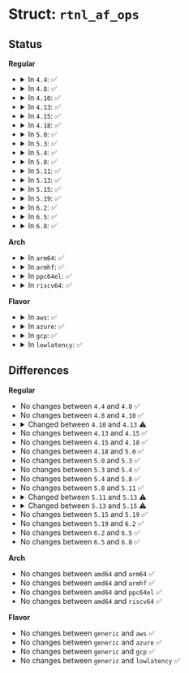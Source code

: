 # Struct: <code>rtnl_af_ops</code>

## Status
<b>Regular</b>
<ul>
<li>
<details>
<summary>In <code>4.4</code>: ✅</summary>

```c
struct rtnl_af_ops {
    struct list_head list;
    int family;
    int (*fill_link_af)(struct sk_buff *, const struct net_device *, u32);
    size_t (*get_link_af_size)(const struct net_device *, u32);
    int (*validate_link_af)(const struct net_device *, const struct nlattr *);
    int (*set_link_af)(struct net_device *, const struct nlattr *);
};
```
</details>
</li>
<li>
<details>
<summary>In <code>4.8</code>: ✅</summary>

```c
struct rtnl_af_ops {
    struct list_head list;
    int family;
    int (*fill_link_af)(struct sk_buff *, const struct net_device *, u32);
    size_t (*get_link_af_size)(const struct net_device *, u32);
    int (*validate_link_af)(const struct net_device *, const struct nlattr *);
    int (*set_link_af)(struct net_device *, const struct nlattr *);
};
```
</details>
</li>
<li>
<details>
<summary>In <code>4.10</code>: ✅</summary>

```c
struct rtnl_af_ops {
    struct list_head list;
    int family;
    int (*fill_link_af)(struct sk_buff *, const struct net_device *, u32);
    size_t (*get_link_af_size)(const struct net_device *, u32);
    int (*validate_link_af)(const struct net_device *, const struct nlattr *);
    int (*set_link_af)(struct net_device *, const struct nlattr *);
};
```
</details>
</li>
<li>
<details>
<summary>In <code>4.13</code>: ✅</summary>

```c
struct rtnl_af_ops {
    struct list_head list;
    int family;
    int (*fill_link_af)(struct sk_buff *, const struct net_device *, u32);
    size_t (*get_link_af_size)(const struct net_device *, u32);
    int (*validate_link_af)(const struct net_device *, const struct nlattr *);
    int (*set_link_af)(struct net_device *, const struct nlattr *);
    int (*fill_stats_af)(struct sk_buff *, const struct net_device *);
    size_t (*get_stats_af_size)(const struct net_device *);
};
```
</details>
</li>
<li>
<details>
<summary>In <code>4.15</code>: ✅</summary>

```c
struct rtnl_af_ops {
    struct list_head list;
    int family;
    int (*fill_link_af)(struct sk_buff *, const struct net_device *, u32);
    size_t (*get_link_af_size)(const struct net_device *, u32);
    int (*validate_link_af)(const struct net_device *, const struct nlattr *);
    int (*set_link_af)(struct net_device *, const struct nlattr *);
    int (*fill_stats_af)(struct sk_buff *, const struct net_device *);
    size_t (*get_stats_af_size)(const struct net_device *);
};
```
</details>
</li>
<li>
<details>
<summary>In <code>4.18</code>: ✅</summary>

```c
struct rtnl_af_ops {
    struct list_head list;
    int family;
    int (*fill_link_af)(struct sk_buff *, const struct net_device *, u32);
    size_t (*get_link_af_size)(const struct net_device *, u32);
    int (*validate_link_af)(const struct net_device *, const struct nlattr *);
    int (*set_link_af)(struct net_device *, const struct nlattr *);
    int (*fill_stats_af)(struct sk_buff *, const struct net_device *);
    size_t (*get_stats_af_size)(const struct net_device *);
};
```
</details>
</li>
<li>
<details>
<summary>In <code>5.0</code>: ✅</summary>

```c
struct rtnl_af_ops {
    struct list_head list;
    int family;
    int (*fill_link_af)(struct sk_buff *, const struct net_device *, u32);
    size_t (*get_link_af_size)(const struct net_device *, u32);
    int (*validate_link_af)(const struct net_device *, const struct nlattr *);
    int (*set_link_af)(struct net_device *, const struct nlattr *);
    int (*fill_stats_af)(struct sk_buff *, const struct net_device *);
    size_t (*get_stats_af_size)(const struct net_device *);
};
```
</details>
</li>
<li>
<details>
<summary>In <code>5.3</code>: ✅</summary>

```c
struct rtnl_af_ops {
    struct list_head list;
    int family;
    int (*fill_link_af)(struct sk_buff *, const struct net_device *, u32);
    size_t (*get_link_af_size)(const struct net_device *, u32);
    int (*validate_link_af)(const struct net_device *, const struct nlattr *);
    int (*set_link_af)(struct net_device *, const struct nlattr *);
    int (*fill_stats_af)(struct sk_buff *, const struct net_device *);
    size_t (*get_stats_af_size)(const struct net_device *);
};
```
</details>
</li>
<li>
<details>
<summary>In <code>5.4</code>: ✅</summary>

```c
struct rtnl_af_ops {
    struct list_head list;
    int family;
    int (*fill_link_af)(struct sk_buff *, const struct net_device *, u32);
    size_t (*get_link_af_size)(const struct net_device *, u32);
    int (*validate_link_af)(const struct net_device *, const struct nlattr *);
    int (*set_link_af)(struct net_device *, const struct nlattr *);
    int (*fill_stats_af)(struct sk_buff *, const struct net_device *);
    size_t (*get_stats_af_size)(const struct net_device *);
};
```
</details>
</li>
<li>
<details>
<summary>In <code>5.8</code>: ✅</summary>

```c
struct rtnl_af_ops {
    struct list_head list;
    int family;
    int (*fill_link_af)(struct sk_buff *, const struct net_device *, u32);
    size_t (*get_link_af_size)(const struct net_device *, u32);
    int (*validate_link_af)(const struct net_device *, const struct nlattr *);
    int (*set_link_af)(struct net_device *, const struct nlattr *);
    int (*fill_stats_af)(struct sk_buff *, const struct net_device *);
    size_t (*get_stats_af_size)(const struct net_device *);
};
```
</details>
</li>
<li>
<details>
<summary>In <code>5.11</code>: ✅</summary>

```c
struct rtnl_af_ops {
    struct list_head list;
    int family;
    int (*fill_link_af)(struct sk_buff *, const struct net_device *, u32);
    size_t (*get_link_af_size)(const struct net_device *, u32);
    int (*validate_link_af)(const struct net_device *, const struct nlattr *);
    int (*set_link_af)(struct net_device *, const struct nlattr *);
    int (*fill_stats_af)(struct sk_buff *, const struct net_device *);
    size_t (*get_stats_af_size)(const struct net_device *);
};
```
</details>
</li>
<li>
<details>
<summary>In <code>5.13</code>: ✅</summary>

```c
struct rtnl_af_ops {
    struct list_head list;
    int family;
    int (*fill_link_af)(struct sk_buff *, const struct net_device *, u32);
    size_t (*get_link_af_size)(const struct net_device *, u32);
    int (*validate_link_af)(const struct net_device *, const struct nlattr *);
    int (*set_link_af)(struct net_device *, const struct nlattr *, struct netlink_ext_ack *);
    int (*fill_stats_af)(struct sk_buff *, const struct net_device *);
    size_t (*get_stats_af_size)(const struct net_device *);
};
```
</details>
</li>
<li>
<details>
<summary>In <code>5.15</code>: ✅</summary>

```c
struct rtnl_af_ops {
    struct list_head list;
    int family;
    int (*fill_link_af)(struct sk_buff *, const struct net_device *, u32);
    size_t (*get_link_af_size)(const struct net_device *, u32);
    int (*validate_link_af)(const struct net_device *, const struct nlattr *, struct netlink_ext_ack *);
    int (*set_link_af)(struct net_device *, const struct nlattr *, struct netlink_ext_ack *);
    int (*fill_stats_af)(struct sk_buff *, const struct net_device *);
    size_t (*get_stats_af_size)(const struct net_device *);
};
```
</details>
</li>
<li>
<details>
<summary>In <code>5.19</code>: ✅</summary>

```c
struct rtnl_af_ops {
    struct list_head list;
    int family;
    int (*fill_link_af)(struct sk_buff *, const struct net_device *, u32);
    size_t (*get_link_af_size)(const struct net_device *, u32);
    int (*validate_link_af)(const struct net_device *, const struct nlattr *, struct netlink_ext_ack *);
    int (*set_link_af)(struct net_device *, const struct nlattr *, struct netlink_ext_ack *);
    int (*fill_stats_af)(struct sk_buff *, const struct net_device *);
    size_t (*get_stats_af_size)(const struct net_device *);
};
```
</details>
</li>
<li>
<details>
<summary>In <code>6.2</code>: ✅</summary>

```c
struct rtnl_af_ops {
    struct list_head list;
    int family;
    int (*fill_link_af)(struct sk_buff *, const struct net_device *, u32);
    size_t (*get_link_af_size)(const struct net_device *, u32);
    int (*validate_link_af)(const struct net_device *, const struct nlattr *, struct netlink_ext_ack *);
    int (*set_link_af)(struct net_device *, const struct nlattr *, struct netlink_ext_ack *);
    int (*fill_stats_af)(struct sk_buff *, const struct net_device *);
    size_t (*get_stats_af_size)(const struct net_device *);
};
```
</details>
</li>
<li>
<details>
<summary>In <code>6.5</code>: ✅</summary>

```c
struct rtnl_af_ops {
    struct list_head list;
    int family;
    int (*fill_link_af)(struct sk_buff *, const struct net_device *, u32);
    size_t (*get_link_af_size)(const struct net_device *, u32);
    int (*validate_link_af)(const struct net_device *, const struct nlattr *, struct netlink_ext_ack *);
    int (*set_link_af)(struct net_device *, const struct nlattr *, struct netlink_ext_ack *);
    int (*fill_stats_af)(struct sk_buff *, const struct net_device *);
    size_t (*get_stats_af_size)(const struct net_device *);
};
```
</details>
</li>
<li>
<details>
<summary>In <code>6.8</code>: ✅</summary>

```c
struct rtnl_af_ops {
    struct list_head list;
    int family;
    int (*fill_link_af)(struct sk_buff *, const struct net_device *, u32);
    size_t (*get_link_af_size)(const struct net_device *, u32);
    int (*validate_link_af)(const struct net_device *, const struct nlattr *, struct netlink_ext_ack *);
    int (*set_link_af)(struct net_device *, const struct nlattr *, struct netlink_ext_ack *);
    int (*fill_stats_af)(struct sk_buff *, const struct net_device *);
    size_t (*get_stats_af_size)(const struct net_device *);
};
```
</details>
</li>
</ul>
<b>Arch</b>
<ul>
<li>
<details>
<summary>In <code>arm64</code>: ✅</summary>

```c
struct rtnl_af_ops {
    struct list_head list;
    int family;
    int (*fill_link_af)(struct sk_buff *, const struct net_device *, u32);
    size_t (*get_link_af_size)(const struct net_device *, u32);
    int (*validate_link_af)(const struct net_device *, const struct nlattr *);
    int (*set_link_af)(struct net_device *, const struct nlattr *);
    int (*fill_stats_af)(struct sk_buff *, const struct net_device *);
    size_t (*get_stats_af_size)(const struct net_device *);
};
```
</details>
</li>
<li>
<details>
<summary>In <code>armhf</code>: ✅</summary>

```c
struct rtnl_af_ops {
    struct list_head list;
    int family;
    int (*fill_link_af)(struct sk_buff *, const struct net_device *, u32);
    size_t (*get_link_af_size)(const struct net_device *, u32);
    int (*validate_link_af)(const struct net_device *, const struct nlattr *);
    int (*set_link_af)(struct net_device *, const struct nlattr *);
    int (*fill_stats_af)(struct sk_buff *, const struct net_device *);
    size_t (*get_stats_af_size)(const struct net_device *);
};
```
</details>
</li>
<li>
<details>
<summary>In <code>ppc64el</code>: ✅</summary>

```c
struct rtnl_af_ops {
    struct list_head list;
    int family;
    int (*fill_link_af)(struct sk_buff *, const struct net_device *, u32);
    size_t (*get_link_af_size)(const struct net_device *, u32);
    int (*validate_link_af)(const struct net_device *, const struct nlattr *);
    int (*set_link_af)(struct net_device *, const struct nlattr *);
    int (*fill_stats_af)(struct sk_buff *, const struct net_device *);
    size_t (*get_stats_af_size)(const struct net_device *);
};
```
</details>
</li>
<li>
<details>
<summary>In <code>riscv64</code>: ✅</summary>

```c
struct rtnl_af_ops {
    struct list_head list;
    int family;
    int (*fill_link_af)(struct sk_buff *, const struct net_device *, u32);
    size_t (*get_link_af_size)(const struct net_device *, u32);
    int (*validate_link_af)(const struct net_device *, const struct nlattr *);
    int (*set_link_af)(struct net_device *, const struct nlattr *);
    int (*fill_stats_af)(struct sk_buff *, const struct net_device *);
    size_t (*get_stats_af_size)(const struct net_device *);
};
```
</details>
</li>
</ul>
<b>Flavor</b>
<ul>
<li>
<details>
<summary>In <code>aws</code>: ✅</summary>

```c
struct rtnl_af_ops {
    struct list_head list;
    int family;
    int (*fill_link_af)(struct sk_buff *, const struct net_device *, u32);
    size_t (*get_link_af_size)(const struct net_device *, u32);
    int (*validate_link_af)(const struct net_device *, const struct nlattr *);
    int (*set_link_af)(struct net_device *, const struct nlattr *);
    int (*fill_stats_af)(struct sk_buff *, const struct net_device *);
    size_t (*get_stats_af_size)(const struct net_device *);
};
```
</details>
</li>
<li>
<details>
<summary>In <code>azure</code>: ✅</summary>

```c
struct rtnl_af_ops {
    struct list_head list;
    int family;
    int (*fill_link_af)(struct sk_buff *, const struct net_device *, u32);
    size_t (*get_link_af_size)(const struct net_device *, u32);
    int (*validate_link_af)(const struct net_device *, const struct nlattr *);
    int (*set_link_af)(struct net_device *, const struct nlattr *);
    int (*fill_stats_af)(struct sk_buff *, const struct net_device *);
    size_t (*get_stats_af_size)(const struct net_device *);
};
```
</details>
</li>
<li>
<details>
<summary>In <code>gcp</code>: ✅</summary>

```c
struct rtnl_af_ops {
    struct list_head list;
    int family;
    int (*fill_link_af)(struct sk_buff *, const struct net_device *, u32);
    size_t (*get_link_af_size)(const struct net_device *, u32);
    int (*validate_link_af)(const struct net_device *, const struct nlattr *);
    int (*set_link_af)(struct net_device *, const struct nlattr *);
    int (*fill_stats_af)(struct sk_buff *, const struct net_device *);
    size_t (*get_stats_af_size)(const struct net_device *);
};
```
</details>
</li>
<li>
<details>
<summary>In <code>lowlatency</code>: ✅</summary>

```c
struct rtnl_af_ops {
    struct list_head list;
    int family;
    int (*fill_link_af)(struct sk_buff *, const struct net_device *, u32);
    size_t (*get_link_af_size)(const struct net_device *, u32);
    int (*validate_link_af)(const struct net_device *, const struct nlattr *);
    int (*set_link_af)(struct net_device *, const struct nlattr *);
    int (*fill_stats_af)(struct sk_buff *, const struct net_device *);
    size_t (*get_stats_af_size)(const struct net_device *);
};
```
</details>
</li>
</ul>

## Differences
<b>Regular</b>
<ul>
<li>
No changes between <code>4.4</code> and <code>4.8</code> ✅
</li>
<li>
No changes between <code>4.8</code> and <code>4.10</code> ✅
</li>
<li>
<details>
<summary>Changed between <code>4.10</code> and <code>4.13</code> ⚠️</summary>
<ul>
<li>
<b>Field added. </b>
<code>int (*fill_stats_af)(struct sk_buff *, const struct net_device *)</code>
</li>
<li>
<b>Field added. </b>
<code>size_t (*get_stats_af_size)(const struct net_device *)</code>
</li>
</ul>
</details>
</li>
<li>
No changes between <code>4.13</code> and <code>4.15</code> ✅
</li>
<li>
No changes between <code>4.15</code> and <code>4.18</code> ✅
</li>
<li>
No changes between <code>4.18</code> and <code>5.0</code> ✅
</li>
<li>
No changes between <code>5.0</code> and <code>5.3</code> ✅
</li>
<li>
No changes between <code>5.3</code> and <code>5.4</code> ✅
</li>
<li>
No changes between <code>5.4</code> and <code>5.8</code> ✅
</li>
<li>
No changes between <code>5.8</code> and <code>5.11</code> ✅
</li>
<li>
<details>
<summary>Changed between <code>5.11</code> and <code>5.13</code> ⚠️</summary>
<ul>
<li>
<b>Field type changed. </b>
<code>int (*set_link_af)(struct net_device *, const struct nlattr *)</code> ➡️ <code>int (*set_link_af)(struct net_device *, const struct nlattr *, struct netlink_ext_ack *)</code>
</li>
</ul>
</details>
</li>
<li>
<details>
<summary>Changed between <code>5.13</code> and <code>5.15</code> ⚠️</summary>
<ul>
<li>
<b>Field type changed. </b>
<code>int (*validate_link_af)(const struct net_device *, const struct nlattr *)</code> ➡️ <code>int (*validate_link_af)(const struct net_device *, const struct nlattr *, struct netlink_ext_ack *)</code>
</li>
</ul>
</details>
</li>
<li>
No changes between <code>5.15</code> and <code>5.19</code> ✅
</li>
<li>
No changes between <code>5.19</code> and <code>6.2</code> ✅
</li>
<li>
No changes between <code>6.2</code> and <code>6.5</code> ✅
</li>
<li>
No changes between <code>6.5</code> and <code>6.8</code> ✅
</li>
</ul>
<b>Arch</b>
<ul>
<li>
No changes between <code>amd64</code> and <code>arm64</code> ✅
</li>
<li>
No changes between <code>amd64</code> and <code>armhf</code> ✅
</li>
<li>
No changes between <code>amd64</code> and <code>ppc64el</code> ✅
</li>
<li>
No changes between <code>amd64</code> and <code>riscv64</code> ✅
</li>
</ul>
<b>Flavor</b>
<ul>
<li>
No changes between <code>generic</code> and <code>aws</code> ✅
</li>
<li>
No changes between <code>generic</code> and <code>azure</code> ✅
</li>
<li>
No changes between <code>generic</code> and <code>gcp</code> ✅
</li>
<li>
No changes between <code>generic</code> and <code>lowlatency</code> ✅
</li>
</ul>
